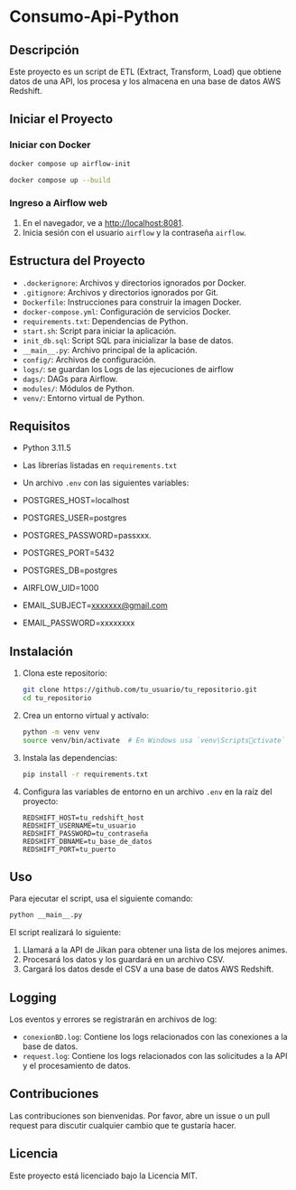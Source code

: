 # Consumo-Api-Python

## Descripción
Este proyecto es un script de ETL (Extract, Transform, Load) que obtiene datos de una API, los procesa y los almacena en una base de datos AWS Redshift.

## Iniciar el Proyecto

### Iniciar con Docker
```bash
docker compose up airflow-init
```
```bash
docker compose up --build
```

### Ingreso a Airflow web
1. En el navegador, ve a [http://localhost:8081](http://localhost:8081).
2. Inicia sesión con el usuario `airflow` y la contraseña `airflow`.

## Estructura del Proyecto

- `.dockerignore`: Archivos y directorios ignorados por Docker.
- `.gitignore`: Archivos y directorios ignorados por Git.
- `Dockerfile`: Instrucciones para construir la imagen Docker.
- `docker-compose.yml`: Configuración de servicios Docker.
- `requirements.txt`: Dependencias de Python.
- `start.sh`: Script para iniciar la aplicación.
- `init_db.sql`: Script SQL para inicializar la base de datos.
- `__main__.py`: Archivo principal de la aplicación.
- `config/`: Archivos de configuración.
- `logs/`: se guardan los Logs de las ejecuciones de airflow
- `dags/`: DAGs para Airflow.
- `modules/`: Módulos de Python.
- `venv/`: Entorno virtual de Python.


## Requisitos

- Python 3.11.5
- Las librerías listadas en `requirements.txt`
- Un archivo `.env` con las siguientes variables:

- POSTGRES_HOST=localhost
- POSTGRES_USER=postgres
- POSTGRES_PASSWORD=passxxx.
- POSTGRES_PORT=5432
- POSTGRES_DB=postgres
- AIRFLOW_UID=1000
- EMAIL_SUBJECT=xxxxxxx@gmail.com
- EMAIL_PASSWORD=xxxxxxxx

## Instalación

1. Clona este repositorio:
    ```bash
    git clone https://github.com/tu_usuario/tu_repositorio.git
    cd tu_repositorio
    ```

2. Crea un entorno virtual y actívalo:
    ```bash
    python -m venv venv
    source venv/bin/activate  # En Windows usa `venv\Scriptsctivate`
    ```

3. Instala las dependencias:
    ```bash
    pip install -r requirements.txt
    ```

4. Configura las variables de entorno en un archivo `.env` en la raíz del proyecto:
    ```env
    REDSHIFT_HOST=tu_redshift_host
    REDSHIFT_USERNAME=tu_usuario
    REDSHIFT_PASSWORD=tu_contraseña
    REDSHIFT_DBNAME=tu_base_de_datos
    REDSHIFT_PORT=tu_puerto
    ```

## Uso

Para ejecutar el script, usa el siguiente comando:
```bash
python __main__.py
```

El script realizará lo siguiente:
1. Llamará a la API de Jikan para obtener una lista de los mejores animes.
2. Procesará los datos y los guardará en un archivo CSV.
3. Cargará los datos desde el CSV a una base de datos AWS Redshift.

## Logging

Los eventos y errores se registrarán en archivos de log:
- `conexionBD.log`: Contiene los logs relacionados con las conexiones a la base de datos.
- `request.log`: Contiene los logs relacionados con las solicitudes a la API y el procesamiento de datos.

## Contribuciones

Las contribuciones son bienvenidas. Por favor, abre un issue o un pull request para discutir cualquier cambio que te gustaría hacer.

## Licencia

Este proyecto está licenciado bajo la Licencia MIT.
